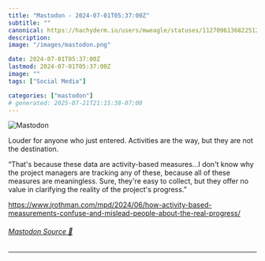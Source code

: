 ```yaml
---
title: "Mastodon - 2024-07-01T05:37:00Z"
subtitle: ""
canonical: https://hachyderm.io/users/mweagle/statuses/112709613682251262
description:
image: "/images/mastodon.png"

date: 2024-07-01T05:37:00Z
lastmod: 2024-07-01T05:37:00Z
image: ""
tags: ["Social Media"]

categories: ["mastodon"]
# generated: 2025-07-21T21:15:38-07:00
---
```

![Mastodon](/images/mastodon.png)

<p>Louder for anyone who just entered. Activities are the way, but they are not the destination.</p><p>“That&#39;s because these data are activity-based measures…I don&#39;t know why the project managers are tracking any of these, because all of these measures are meaningless. Sure, they&#39;re easy to collect, but they offer no value in clarifying the reality of the project&#39;s progress.”</p><p><a href="https://www.jrothman.com/mpd/2024/06/how-activity-based-measurements-confuse-and-mislead-people-about-the-real-progress/" target="_blank" rel="nofollow noopener noreferrer" translate="no"><span class="invisible">https://www.</span><span class="ellipsis">jrothman.com/mpd/2024/06/how-a</span><span class="invisible">ctivity-based-measurements-confuse-and-mislead-people-about-the-real-progress/</span></a></p>


###### [Mastodon Source 🐘](https://hachyderm.io/@mweagle/112709613682251262)

___
